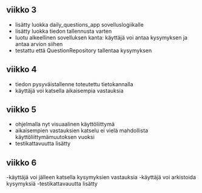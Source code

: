 ## viikko 3

- lisätty luokka daily_questions_app sovelluslogiikalle
- lisätty luokka tiedon tallennusta varten
- luotu alkeellinen sovelluksen kanta: käyttäjä voi antaa kysymyksen ja antaa arvion siihen
- testattu että QuestionRepository tallentaa kysymyksen

## viikko 4

- tiedon pysyväistallenne toteutettu tietokannalla
- käyttäjä voi katsella aikaisempia vastauksia

## viikko 5

- ohjelmalla nyt visuaalinen käyttöliittymä
- aikaisempien vastauksien katselu ei vielä mahdollista käyttöliittymämuutoksen vuoksi
- testikattavuutta lisätty

## viikko 6

-käyttäjä voi jälleen katsella kysymyksien vastauksia
-käyttäjä voi arkistoida kysymyksiä
-testikattavauutta lisätty
